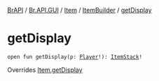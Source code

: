 [BrAPI](../../../index.md) / [Br.API.GUI](../../index.md) / [Item](../index.md) / [ItemBuilder](index.md) / [getDisplay](./get-display.md)

# getDisplay

`open fun getDisplay(p: `[`Player`](https://hub.spigotmc.org/javadocs/spigot/org/bukkit/entity/Player.html)`!): `[`ItemStack`](https://hub.spigotmc.org/javadocs/spigot/org/bukkit/inventory/ItemStack.html)`!`

Overrides [Item.getDisplay](../get-display.md)

